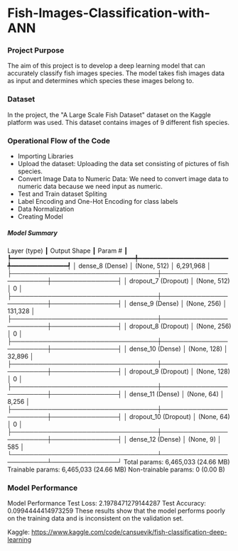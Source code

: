 # Fish-Images-Classification-with-ANN

### Project Purpose 
The aim of this project is to develop a deep learning model that can accurately classify fish images species. The model takes fish images data as input and determines which species these images belong to.

### Dataset
In the project, the "A Large Scale Fish Dataset" dataset on the Kaggle platform was used. This dataset contains images of 9 different fish species.

### Operational Flow of the Code
- Importing Libraries 
- Upload the dataset: Uploading the data set consisting of pictures of fish species.
- Convert Image Data to Numeric Data: We need to convert image data to numeric data because we 
 need input as numeric.
- Test and Train dataset Spliting
- Label Encoding and One-Hot Encoding for class labels
- Data Normalization
- Creating Model
##### Model Summary

Layer (type)                    ┃ Output Shape           ┃       Param # ┃
┡━━━━━━━━━━━━━━━━━━━━━━━━━━━━━━━━━╇━━━━━━━━━━━━━━━━━━━━━━━━╇━━━━━━━━━━━━━━━┩
│ dense_8 (Dense)                 │ (None, 512)            │     6,291,968 │
├─────────────────────────────────┼────────────────────────┼───────────────┤
│ dropout_7 (Dropout)             │ (None, 512)            │             0 │
├─────────────────────────────────┼────────────────────────┼───────────────┤
│ dense_9 (Dense)                 │ (None, 256)            │       131,328 │
├─────────────────────────────────┼────────────────────────┼───────────────┤
│ dropout_8 (Dropout)             │ (None, 256)            │             0 │
├─────────────────────────────────┼────────────────────────┼───────────────┤
│ dense_10 (Dense)                │ (None, 128)            │        32,896 │
├─────────────────────────────────┼────────────────────────┼───────────────┤
│ dropout_9 (Dropout)             │ (None, 128)            │             0 │
├─────────────────────────────────┼────────────────────────┼───────────────┤
│ dense_11 (Dense)                │ (None, 64)             │         8,256 │
├─────────────────────────────────┼────────────────────────┼───────────────┤
│ dropout_10 (Dropout)            │ (None, 64)             │             0 │
├─────────────────────────────────┼────────────────────────┼───────────────┤
│ dense_12 (Dense)                │ (None, 9)              │           585 │
└─────────────────────────────────┴────────────────────────┴───────────────┘
 Total params: 6,465,033 (24.66 MB)
 Trainable params: 6,465,033 (24.66 MB)
 Non-trainable params: 0 (0.00 B)

 ### Model Performance
Model Performance Test Loss:  2.1978471279144287 Test Accuracy:  0.0994444414973259 These results show that the model performs poorly on the training data and is inconsistent on the validation set.

Kaggle: https://www.kaggle.com/code/cansuevik/fish-classification-deep-learning
